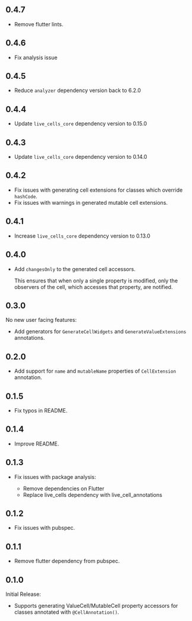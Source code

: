 ## 0.4.7

* Remove flutter lints.

## 0.4.6

* Fix analysis issue

## 0.4.5

* Reduce `analyzer` dependency version back to 6.2.0

## 0.4.4

* Update `live_cells_core` dependency version to 0.15.0

## 0.4.3

* Update `live_cells_core` dependency version to 0.14.0

## 0.4.2

* Fix issues with generating cell extensions for classes which override `hashCode`.
* Fix issues with warnings in generated mutable cell extensions.

## 0.4.1

* Increase `live_cells_core` dependency version to 0.13.0

## 0.4.0

* Add `changesOnly` to the generated cell accessors.

  This ensures that when only a single property is modified, only the observers of the cell,
  which accesses that property, are notified.

## 0.3.0

No new user facing features:

* Add generators for `GenerateCellWidgets` and `GenerateValueExtensions` annotations.

## 0.2.0

* Add support for `name` and `mutableName` properties of `CellExtension` annotation.

## 0.1.5

* Fix typos in README.

## 0.1.4

* Improve README.

## 0.1.3

* Fix issues with package analysis:

  * Remove dependencies on Flutter
  * Replace live_cells dependency with live_cell_annotations

## 0.1.2

* Fix issues with pubspec.

## 0.1.1

* Remove flutter dependency from pubspec.

## 0.1.0

Initial Release:

* Supports generating ValueCell/MutableCell property accessors for classes annotated with
  `@CellAnnotation()`.
